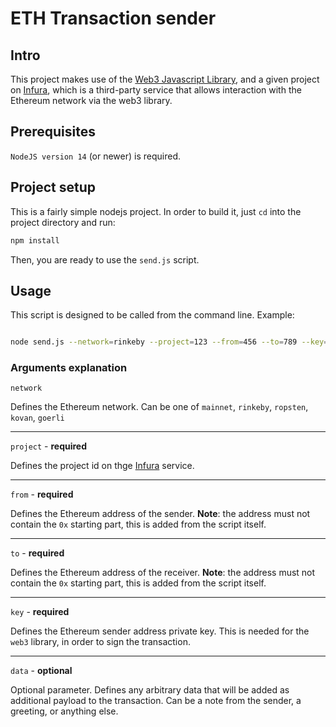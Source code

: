 # ETH Transaction sender

## Intro

This project makes use of the [Web3 Javascript Library](https://github.com/ChainSafe/web3.js), and a given project on [Infura](https://infura.io/), which is a third-party service that allows interaction with the Ethereum network via the web3 library.

## Prerequisites

`NodeJS version 14` (or newer) is required.

## Project setup

This is a fairly simple nodejs project. In order to build it, just `cd` into the project directory and run:

```bash
npm install
```

Then, you are ready to use the `send.js` script.

## Usage

This script is designed to be called from the command line.
Example:

```bash

node send.js --network=rinkeby --project=123 --from=456 --to=789 --key=asdf1234 --data="Test data"
```

### Arguments explanation

`network`

Defines the Ethereum network. Can be one of `mainnet`, `rinkeby`, `ropsten`, `kovan`, `goerli`

<hr>

`project` - **required**

Defines the project id on thge [Infura](https://infura.io/) service.

<hr>

`from` - **required**

Defines the Ethereum address of the sender. **Note**: the address must not contain the `0x` starting part, this is added from the script itself.

<hr>

`to` - **required**

Defines the Ethereum address of the receiver. **Note**: the address must not contain the `0x` starting part, this is added from the script itself.

<hr>

`key` - **required**

Defines the Ethereum sender address private key. This is needed for the `web3` library, in order to sign the transaction.

<hr>

`data` - **optional**

Optional parameter. Defines any arbitrary data that will be added as additional payload to the transaction. Can be a note from the sender, a greeting, or anything else.
